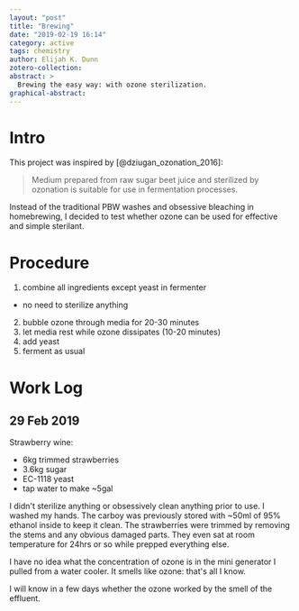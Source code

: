 ```yaml
---
layout: "post"
title: "Brewing"
date: "2019-02-19 16:14"
category: active
tags: chemistry
author: Elijah K. Dunn
zotero-collection:
abstract: >
  Brewing the easy way: with ozone sterilization.
graphical-abstract:
---
```


# Intro
This project was inspired by [@dziugan_ozonation_2016]:

> Medium prepared from raw sugar beet juice and sterilized by ozonation is suitable for use in fermentation processes.

Instead of the traditional PBW washes and obsessive bleaching in homebrewing, I decided to test whether ozone can be used for effective and simple sterilant.

# Procedure

1. combine all ingredients except yeast in fermenter
  - no need to sterilize anything
2. bubble ozone through media for 20-30 minutes
3. let media rest while ozone dissipates (10-20 minutes)
4. add yeast
5. ferment as usual

# Work Log

## 29 Feb 2019
Strawberry wine:
- 6kg trimmed strawberries
- 3.6kg sugar
- EC-1118 yeast
- tap water to make ~5gal

I didn't sterilize anything or obsessively clean anything prior to use. I washed my hands. The carboy was previously stored with ~50ml of 95% ethanol inside to keep it clean. The strawberries were trimmed by removing the stems and any obvious damaged parts. They even sat at room temperature for 24hrs or so while prepped everything else.

I have no idea what the concentration of ozone is in the mini generator I pulled from a water cooler. It smells like ozone: that's all I know.

I will know in a few days whether the ozone worked by the smell of the effluent.
